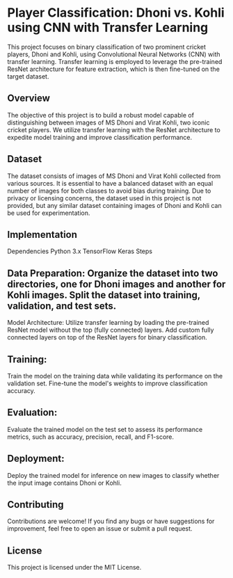 # Player Classification: Dhoni vs. Kohli using CNN with Transfer Learning

This project focuses on binary classification of two prominent cricket players, Dhoni and Kohli, using Convolutional Neural Networks (CNN) with transfer learning. Transfer learning is employed to leverage the pre-trained ResNet architecture for feature extraction, which is then fine-tuned on the target dataset.

## Overview
The objective of this project is to build a robust model capable of distinguishing between images of MS Dhoni and Virat Kohli, two iconic cricket players. We utilize transfer learning with the ResNet architecture to expedite model training and improve classification performance.

## Dataset
The dataset consists of images of MS Dhoni and Virat Kohli collected from various sources. It is essential to have a balanced dataset with an equal number of images for both classes to avoid bias during training. Due to privacy or licensing concerns, the dataset used in this project is not provided, but any similar dataset containing images of Dhoni and Kohli can be used for experimentation.

## Implementation
Dependencies
Python 3.x
TensorFlow
Keras
Steps
## Data Preparation: Organize the dataset into two directories, one for Dhoni images and another for Kohli images. Split the dataset into training, validation, and test sets.

Model Architecture: Utilize transfer learning by loading the pre-trained ResNet model without the top (fully connected) layers. Add custom fully connected layers on top of the ResNet layers for binary classification.

## Training: 
Train the model on the training data while validating its performance on the validation set. Fine-tune the model's weights to improve classification accuracy.

## Evaluation: 
Evaluate the trained model on the test set to assess its performance metrics, such as accuracy, precision, recall, and F1-score.

## Deployment: 
Deploy the trained model for inference on new images to classify whether the input image contains Dhoni or Kohli.

## Contributing
Contributions are welcome! If you find any bugs or have suggestions for improvement, feel free to open an issue or submit a pull request.

## License
This project is licensed under the MIT License.


